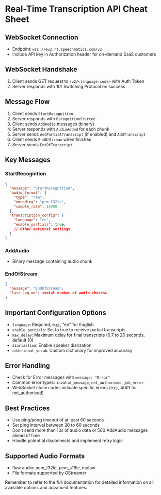 # Real-Time Transcription API Cheat Sheet

## WebSocket Connection
- Endpoint: `wss://eu2.rt.speechmatics.com/v2`
- Include API key in Authorization header for on-demand SaaS customers

## WebSocket Handshake
1. Client sends GET request to `/v2/<language-code>` with Auth Token
2. Server responds with 101 Switching Protocol on success

## Message Flow
1. Client sends `StartRecognition`
2. Server responds with `RecognitionStarted`
3. Client sends `AddAudio` messages (binary)
4. Server responds with `AudioAdded` for each chunk
5. Server sends `AddPartialTranscript` (if enabled) and `AddTranscript`
6. Client sends `EndOfStream` when finished
7. Server sends `EndOfTranscript`

## Key Messages

### StartRecognition
```json
{
  "message": "StartRecognition",
  "audio_format": {
    "type": "raw",
    "encoding": "pcm_f32le",
    "sample_rate": 16000
  },
  "transcription_config": {
    "language": "en",
    "enable_partials": true,
    // Other optional settings
  }
}
```

### AddAudio
- Binary message containing audio chunk

### EndOfStream
```json
{
  "message": "EndOfStream",
  "last_seq_no": <total_number_of_audio_chunks>
}
```

## Important Configuration Options
- `language`: Required, e.g., "en" for English
- `enable_partials`: Set to true to receive partial transcripts
- `max_delay`: Maximum delay for final transcripts (0.7 to 20 seconds, default 10)
- `diarization`: Enable speaker diarization
- `additional_vocab`: Custom dictionary for improved accuracy

## Error Handling
- Check for Error messages with `message: "Error"`
- Common error types: `invalid_message`, `not_authorised`, `job_error`
- WebSocket close codes indicate specific errors (e.g., 4001 for not_authorised)

## Best Practices
- Use ping/pong timeout of at least 60 seconds
- Set ping interval between 20 to 60 seconds
- Don't send more than 10s of audio data or 500 AddAudio messages ahead of time
- Handle potential disconnects and implement retry logic

## Supported Audio Formats
- Raw audio: pcm_f32le, pcm_s16le, mulaw
- File formats supported by GStreamer

Remember to refer to the full documentation for detailed information on all available options and advanced features.
